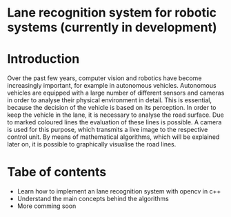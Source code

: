 # Lane recognition system for robotic systems (currently in development)


# Introduction

Over the past few years, computer vision and robotics have become increasingly important, for example in autonomous vehicles. Autonomous vehicles are equipped with a large number of different sensors and cameras in order to analyse their physical environment in detail. This is essential, because the decision of the vehicle is based on its perception. 
In order to keep the vehicle in the lane, it is necessary to analyse the road surface. Due to marked coloured lines the evaluation of these lines is possible. A camera is used for this purpose, which transmits a live image to the respective control unit. By means of mathematical algorithms, which will be explained later on, it is possible to graphically visualise the road lines.

# Tabe of contents

- Learn how to implement an lane recognition system with opencv in c++
- Understand the main concepts behind the algorithms
- More comming soon

